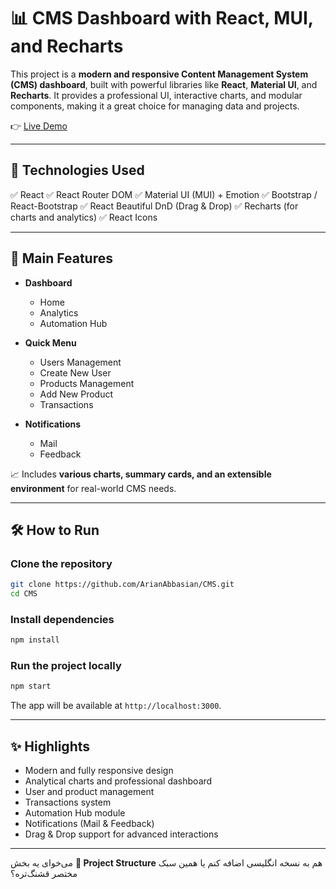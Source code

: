 # 📊 CMS Dashboard with React, MUI, and Recharts

This project is a **modern and responsive Content Management System (CMS) dashboard**, built with powerful libraries like **React**, **Material UI**, and **Recharts**.
It provides a professional UI, interactive charts, and modular components, making it a great choice for managing data and projects.

👉 [Live Demo](https://arianabbasian.github.io/CMS)

---

## 🚀 Technologies Used

✅ React 
✅ React Router DOM
✅ Material UI (MUI) + Emotion
✅ Bootstrap / React-Bootstrap
✅ React Beautiful DnD (Drag & Drop)
✅ Recharts (for charts and analytics)
✅ React Icons

---

## 🎯 Main Features

* **Dashboard**

  * Home
  * Analytics
  * Automation Hub

* **Quick Menu**

  * Users Management
  * Create New User
  * Products Management
  * Add New Product
  * Transactions

* **Notifications**

  * Mail
  * Feedback

📈 Includes **various charts, summary cards, and an extensible environment** for real-world CMS needs.

---

## 🛠️ How to Run

### Clone the repository

```bash
git clone https://github.com/ArianAbbasian/CMS.git
cd CMS
```

### Install dependencies

```bash
npm install
```

### Run the project locally

```bash
npm start
```

The app will be available at `http://localhost:3000`.

---

## ✨ Highlights

* Modern and fully responsive design
* Analytical charts and professional dashboard
* User and product management
* Transactions system
* Automation Hub module
* Notifications (Mail & Feedback)
* Drag & Drop support for advanced interactions

---

می‌خوای یه بخش **📂 Project Structure** هم به نسخه انگلیسی اضافه کنم یا همین سبک مختصر قشنگ‌تره؟
